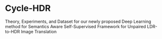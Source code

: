# Cycle-HDR
Theory, Experiments, and Dataset for our newly proposed Deep Learning method for Semantics Aware Self-Supervised Framework for Unpaired LDR-to-HDR Image Translation
